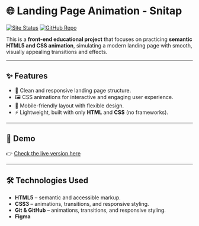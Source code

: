 # 🌐 Landing Page Animation - Snitap

[![Site Status](https://img.shields.io/website?url=https%3A%2F%2Fjujbraga.github.io%2Fzingen%2F)](https://jujbraga.github.io/zingen/)
[![GitHub Repo](https://img.shields.io/badge/GitHub-Repository-black?logo=github)](https://github.com/Jujbraga/zingen)

This is a **front-end educational project** that focuses on practicing **semantic HTML5 and CSS animation**, simulating a modern landing page with smooth, visually appealing transitions and effects. 

---

## ✨ Features
- 🎨 Clean and responsive landing page structure.  
- 🖼️ CSS animations for interactive and engaging user experience.  
- 📱 Mobile-friendly layout with flexible design.  
- ⚡ Lightweight, built with only **HTML** and **CSS** (no frameworks).  

---

## 🚀 Demo
👉 [Check the live version here](https://jujbraga.github.io/landingpage-animation/)  

---

## 🛠️ Technologies Used
- **HTML5** – semantic and accessible markup.  
- **CSS3** – animations, transitions, and responsive styling.
- **Git & GitHub** – animations, transitions, and responsive styling.
- **Figma**
